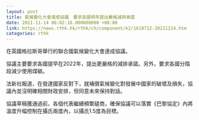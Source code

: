 ```yaml
---
layout: post
title: 氣候變化大會達成協議　要求各國明年提出嚴格減排承諾
date: 2021-11-14 06:02:16.000000000 +08:00
link: https://news.rthk.hk/rthk/ch/component/k2/1619712-20211114.htm
categories: rthk
---
```


在英國格拉斯哥舉行的聯合國氣候變化大會達成協議。

協議主要要求各國提早在2022年，提出更嚴格的減排承諾。另外，要求各國分階段減少使用煤碳。

法新社報道，在發達國家反對下，就補償氣候變化對發展中國家的破壞及損失，協議內並沒明確相關財政安排，但同意未來保持對話。

協議草稿獲通過前，各個代表繼續頻繁磋商，確保協議可以落實《巴黎協定》內將溫度升幅控制在攝氏兩度內，以攝氏1.5度為目標。
